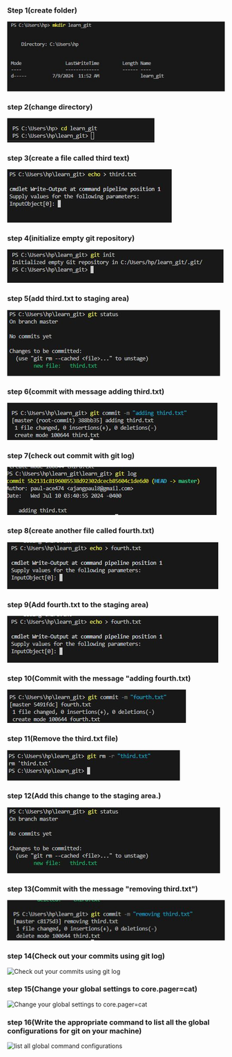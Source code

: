 ### Step 1(create folder)
![createfolder](https://github.com/paul-ace474/learn_git/blob/main/Create%20folder%20img.JPG?raw=true)

### step 2(change directory)
![changedirectory](https://github.com/paul-ace474/learn_git/blob/main/change%20directory%20img.JPG?raw=true)

### step 3(create a file called third text)
![create a file called third text](https://github.com/paul-ace474/learn_git/blob/main/created%20third.txt%20file%20img.JPG?raw=true)

### step 4(initialize empty git repository)
![initialize empty git repository](https://github.com/paul-ace474/learn_git/blob/main/initialize%20git%20repository%20img.JPG?raw=true)

### step 5(add third.txt to staging area)
![add third txt to staging area](https://github.com/paul-ace474/learn_git/blob/main/add%20third.txt%20to%20staging%20area.JPG?raw=true)

### step 6(commit with message adding third.txt)
![commit with message adding third txt](https://github.com/paul-ace474/learn_git/blob/main/git%20commit%20third.txt%20img.JPG?raw=true)

### step 7(check out commit with git log)
![check out commit with git log](https://github.com/paul-ace474/learn_git/blob/main/Check%20out%20your%20commit%20after%20adding%20third.txt.JPG?raw=true)

### step 8(create another file called fourth.txt)
![create another file called fourth txt](https://github.com/paul-ace474/learn_git/blob/main/add%20fourth.txt%20img.JPG?raw=true)

### step 9(Add fourth.txt to the staging area)
![Add fourth txt to the staging area](https://github.com/paul-ace474/learn_git/blob/main/add%20fourth.txt%20img.JPG?raw=true)

### step 10(Commit with the message "adding fourth.txt)
![Commit with the message "adding fourth txt](https://github.com/paul-ace474/learn_git/blob/main/comit%20fourth.txt%20img.JPG?raw=true)

### step 11(Remove the third.txt file)
![Remove the third txt file](https://github.com/paul-ace474/learn_git/blob/main/remove%20third.txt%20img.JPG?raw=true)

### step 12(Add this change to the staging area.)
![Add this change to the staging area](https://github.com/paul-ace474/learn_git/blob/main/add%20third.txt%20to%20staging%20area.JPG?raw=true)

### step 13(Commit with the message "removing third.txt")
![Commit with the message removing third txt](https://github.com/paul-ace474/learn_git/blob/main/commit%20removing%20third.txt%20img.JPG?raw=true)

### step 14(Check out your commits using git log)
![Check out your commits using git log]()

### step 15(Change your global settings to core.pager=cat)
![Change your global settings to core.pager=cat]()

### step 16(Write the appropriate command to list all the global configurations for git on your machine)
![list all global command configurations]()
